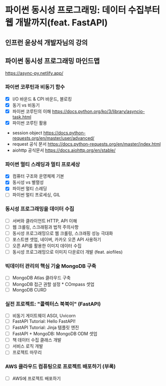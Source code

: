 # 파이썬 동시성 프로그래밍: 데이터 수집부터 웹 개발까지(feat. FastAPI)
## 인프런 윤상석 개발자님의 강의
## 파이썬 동시성 프로그래밍 마인드맵
https://async-py.netlify.app/

### 파이썬 코루틴과 비동기 함수

- [x] I/O 바운드 & CPI 바운드, 블로킹
- [x] 동기 vs 비동기
- [x] 파이썬 코루틴의 이해 https://docs.python.org/ko/3/library/asyncio-task.html
- [x] 파이썬 코루틴 활용
- session object https://docs.python-requests.org/en/master/user/advanced/
- request 공식 문서 https://docs.python-requests.org/en/master/index.html
- aiohttp 공식문서 https://docs.aiohttp.org/en/stable/

### 파이썬 멀티 스레딩과 멀티 프로세상
- [x] 컴퓨터 구조와 운영체제 기본
- [x] 동시성 vs 별렬성
- [x] 파이썬 멀티 스레딩
- [ ] 파이썬 멀티 프로세싱, GIL

### 동시성 프로그래밍을 데이터 수집
- [ ] 서버와 클라이언트 HTTP, API 이해
- [ ] 웹 크롤링, 스크래핑과 법적 주의사항
- [ ] 동시성 프로그래밍으로 웹 크롤링, 스크래핑 성능 극대화
- [ ] 포스트맨 셋업, 네이버, 카카오 오픈 API 사용하기
- [ ] 오픈 API를 활용한 이미지 데이터 수집
- [ ] 동시성 프로그래밍으로 이미지 다운로더 개발 (feat. aiofiles)

### 빅데이터 관리의 핵심 기술 MongoDB 구축
- [ ] MongoDB Atlas 클라우드 구축
- [ ] MongoDB 접근 권할 설정 * COmpass 셋업
- [ ] MongoDB CURD

### 실전 프로젝트: "콜렉터스 북북이" (FastAPI)
- [ ] 비동기 게이트웨이 ASGI, Uvicorn
- [ ] FastAPI Tutorial: Hello FastAPI!
- [ ] FastAPI Tutorial: Jinja 템플릿 엔진
- [ ] FastAPI + MongoDB: MongoDB ODM 셋업
- [ ] 책 데이터 수집 클래스 개발
- [ ] 서비스 로직 개발
- [ ] 프로젝트 마무리

### AWS 클라우드 컴퓨팅으로 프로젝트 배포하기 (부록)
- [ ] AWS에 프로젝트 배포하기


